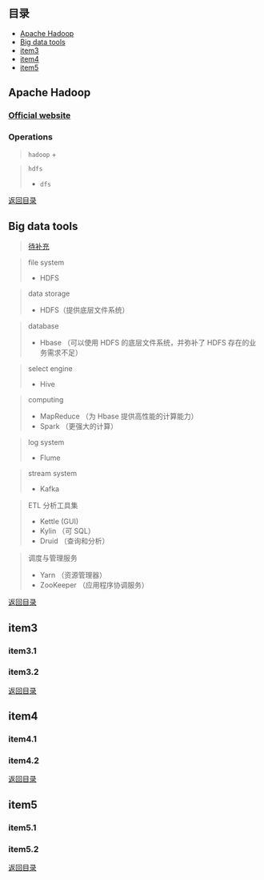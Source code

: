 ## <span id="jump0">目录<span>
  
  * [Apache Hadoop](#jump1)
  * [Big data tools](#jump2)
  * [item3](#jump3)
  * [item4](#jump4)
  * [item5](#jump5)

## <span id="jump1">Apache Hadoop<span>

  ### [Official website](https://hadoop.apache.org/docs/stable/hadoop-project-dist/hadoop-common/SingleCluster.html) 
  
  ### Operations
  > `hadoop`
  > + 

  > `hdfs`
  > + `dfs`
  
  
[返回目录](#jump0)


## <span id="jump2">Big data tools<span>
  
  > [待补充](https://cloud.tencent.com/developer/article/1604685)
  
  > file system
  > + HDFS

  > data storage
  > + HDFS（提供底层文件系统）

  > database
  > + Hbase （可以使用 HDFS 的底层文件系统，并弥补了 HDFS 存在的业务需求不足）

  > select engine
  > + Hive

  > computing 
  > + MapReduce （为 Hbase 提供高性能的计算能力）
  > + Spark （更强大的计算）

  > log system
  > + Flume 

  > stream system
  > + Kafka 

  > ETL 分析工具集
  > + Kettle (GUI)
  > + Kylin （可 SQL）
  > + Druid （查询和分析）

  > 调度与管理服务
  > + Yarn （资源管理器）
  > + ZooKeeper （应用程序协调服务）  
 
[返回目录](#jump0)

## <span id="jump3">item3<span>
  
  ### item3.1
 
  ### item3.2

[返回目录](#jump0)

## <span id="jump4">item4<span>
  
  ### item4.1
 
  ### item4.2

[返回目录](#jump0)


## <span id="jump5">item5<span>
  
  ### item5.1
 
  ### item5.2
  
[返回目录](#jump0)

